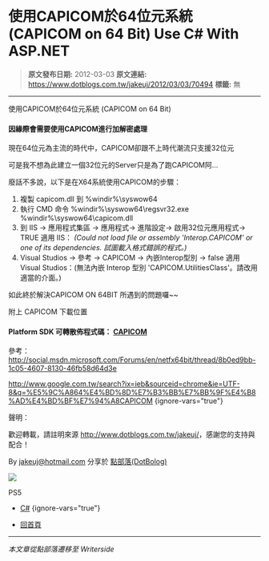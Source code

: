 # 使用CAPICOM於64位元系統 (CAPICOM on 64 Bit) Use C# With ASP.NET

> **原文發布日期:** 2012-03-03
> **原文連結:** https://www.dotblogs.com.tw/jakeuj/2012/03/03/70494
> **標籤:** 無

---

使用CAPICOM於64位元系統 (CAPICOM on 64 Bit)

#### 因緣際會需要使用CAPICOM進行加解密處理

現在64位元為主流的時代中，CAPICOM卻跟不上時代潮流只支援32位元

可是我不想為此建立一個32位元的Server只是為了跑CAPICOM阿…

廢話不多說，以下是在X64系統使用CAPICOM的步驟：

1. 複製 capicom.dll 到 %windir%\syswow64
2. 執行 CMD 命令 %windir%\syswow64\regsvr32.exe %windir%\syswow64\capicom.dll
3. 到 IIS → 應用程式集區 → 應用程式→ 進階設定→ 啟用32位元應用程式→ TRUE
   適用 IIS： *(Could not load file or assembly 'Interop.CAPICOM' or one of its dependencies. 試圖載入格式錯誤的程式。)*
4. Visual Studios → 參考 → CAPICOM → 內嵌Interop型別 → false
   適用 Visual Studios：(無法內嵌 Interop 型別 'CAPICOM.UtilitiesClass'。請改用適當的介面。)

如此終於解決CAPICOM ON 64BIT 所遇到的問題囉~~

附上 CAPICOM 下載位置

#### Platform SDK 可轉散佈程式碼： [CAPICOM](http://www.microsoft.com/downloads/zh-tw/details.aspx?FamilyID=860ee43a-a843-462f-abb5-ff88ea5896f6&DisplayLang=zh-tw)

參考：
<http://social.msdn.microsoft.com/Forums/en/netfx64bit/thread/8b0ed9bb-1c05-4607-8130-46fb58d64d3e>

<http://www.google.com.tw/search?ix=ieb&sourceid=chrome&ie=UTF-8&q=%E5%9C%A864%E4%BD%8D%E7%B3%BB%E7%BB%9F%E4%B8%AD%E4%BD%BF%E7%94%A8CAPICOM>
{ignore-vars="true"}

聲明：

歡迎轉載，請註明來源 <http://www.dotblogs.com.tw/jakeuj/>，感謝您的支持與配合！

By [jakeuj@hotmail.com](mailto:jakeuj@hotmail.com) 分享於 [點部落(DotBolog)](http://www.dotblogs.com.tw/)

![](https://card.psnprofiles.com/1/jakeuj.png)

PS5

* [C#](/jakeuj/Tags?qq=C%23)
{ignore-vars="true"}

* [回首頁](/jakeuj)

---

*本文章從點部落遷移至 Writerside*
